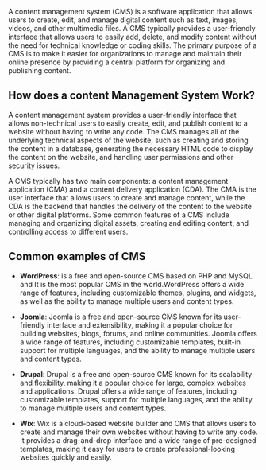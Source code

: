 ​A content management system (CMS) is a software application that allows users to create, edit, and manage digital content such as text, images, videos, and other multimedia files. A CMS typically provides a user-friendly interface that allows users to easily add, delete, and modify content without the need for technical knowledge or coding skills. The primary purpose of a CMS is to make it easier for organizations to manage and maintain their online presence by providing a central platform for organizing and publishing content.


## How does a content Management System Work?

A content management system provides a user-friendly interface that allows non-technical users to easily create, edit, and publish content to a website without having to write any code. The CMS manages all of the underlying technical aspects of the website, such as creating and storing the content in a database, generating the necessary HTML code to display the content on the website, and handling user permissions and other security issues.


A CMS typically has two main components: a content management application (CMA) and a content delivery application (CDA). The CMA is the user interface that allows users to create and manage content, while the CDA is the backend that handles the delivery of the content to the website or other digital platforms. Some common features of a CMS include managing and organizing digital assets, creating and editing content, and controlling access to different users.

## Common examples of CMS

- **WordPress**: is a free and open-source CMS based on PHP and MySQL and It is the most popular CMS in the world.WordPress offers a wide range of features, including customizable themes, plugins, and widgets, as well as the ability to manage multiple users and content types. 

- **Joomla**: Joomla is a free and open-source CMS known for its user-friendly interface and extensibility, making it a popular choice for building websites, blogs, forums, and online communities. Joomla offers a wide range of features, including customizable templates, built-in support for multiple languages, and the ability to manage multiple users and content types. 
- **Drupal**: Drupal is a free and open-source CMS known for its scalability and flexibility, making it a popular choice for large, complex websites and applications. Drupal offers a wide range of features, including customizable templates, support for multiple languages, and the ability to manage multiple users and content types. 
- **Wix**: Wix is a cloud-based website builder and CMS that allows users to create and manage their own websites without having to write any code. It provides a drag-and-drop interface and a wide range of pre-designed templates, making it easy for users to create professional-looking websites quickly and easily. 
